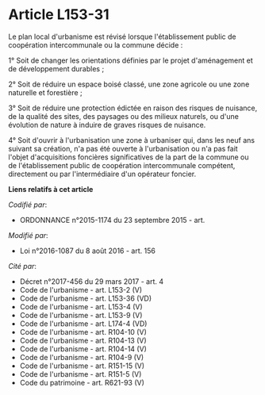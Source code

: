# Article L153-31

Le plan local d'urbanisme est révisé lorsque l'établissement public de coopération intercommunale ou la commune décide :

1° Soit de changer les orientations définies par le projet d'aménagement et de développement durables ;

2° Soit de réduire un espace boisé classé, une zone agricole ou une zone naturelle et forestière ;

3° Soit de réduire une protection édictée en raison des risques de nuisance, de la qualité des sites, des paysages ou des
milieux naturels, ou d'une évolution de nature à induire de graves risques de nuisance.

4° Soit d'ouvrir à l'urbanisation une zone à urbaniser qui, dans les neuf ans suivant sa création, n'a pas été ouverte à
l'urbanisation ou n'a pas fait l'objet d'acquisitions foncières significatives de la part de la commune ou de l'établissement
public de coopération intercommunale compétent, directement ou par l'intermédiaire d'un opérateur foncier.

**Liens relatifs à cet article**

_Codifié par_:

  - ORDONNANCE n°2015-1174 du 23 septembre 2015 - art.

_Modifié par_:

  - Loi n°2016-1087 du 8 août 2016 - art. 156

_Cité par_:

  - Décret n°2017-456 du 29 mars 2017 - art. 4
  - Code de l'urbanisme - art. L153-2 (V)
  - Code de l'urbanisme - art. L153-36 (VD)
  - Code de l'urbanisme - art. L153-4 (V)
  - Code de l'urbanisme - art. L153-9 (V)
  - Code de l'urbanisme - art. L174-4 (VD)
  - Code de l'urbanisme - art. R104-10 (V)
  - Code de l'urbanisme - art. R104-13 (V)
  - Code de l'urbanisme - art. R104-14 (V)
  - Code de l'urbanisme - art. R104-9 (V)
  - Code de l'urbanisme - art. R151-15 (V)
  - Code de l'urbanisme - art. R151-5 (V)
  - Code du patrimoine - art. R621-93 (V)
